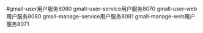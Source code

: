 # 
#gmall-user用户服务8080
gmall-user-service用户服务8070
gmall-user-web用户服务8080
gmall-manage-service用户服务8081
gmall-manage-web用户服务8071
